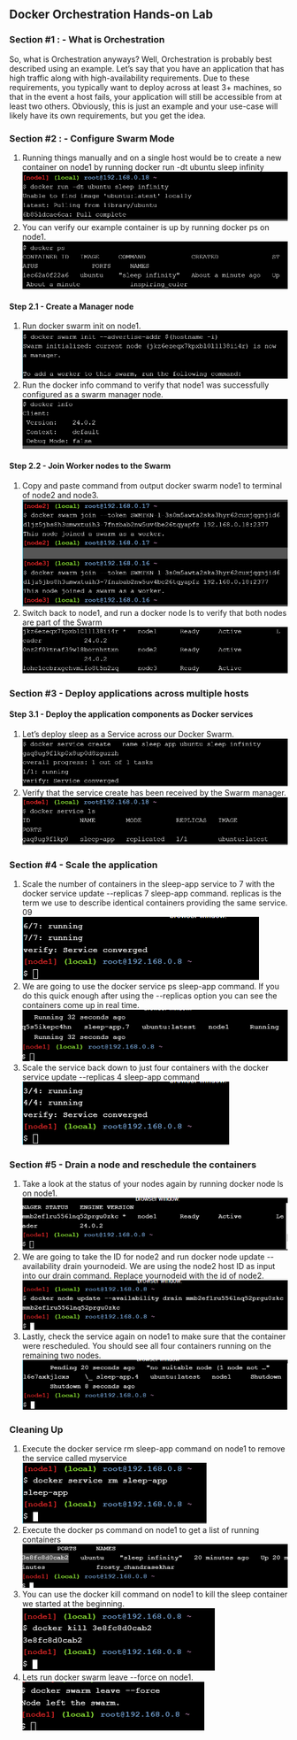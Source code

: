 ## Docker Orchestration Hands-on Lab

### Section #1 : - What is Orchestration

So, what is Orchestration anyways? Well, Orchestration is probably best described using an example. Let’s say that you have an application that has high traffic along with high-availability requirements. Due to these requirements, you typically want to deploy across at least 3+ machines, so that in the event a host fails, your application will still be accessible from at least two others. Obviously, this is just an example and your use-case will likely have its own requirements, but you get the idea.


### Section #2 : - Configure Swarm Mode

1. Running things manually and on a single host would be to create a new container on node1 by running docker run -dt ubuntu sleep infinity
![01](gambar-01.png)
2. You can verify our example container is up by running docker ps on node1.
![02](gambar-02.png)

#### Step 2.1 - Create a Manager node
1. Run docker swarm init on node1.
![03](gambar-03.png)
2. Run the docker info command to verify that node1 was successfully configured as a swarm manager node.
![04](gambar-04.png)

#### Step 2.2 - Join Worker nodes to the Swarm
1. Copy and paste command from output docker swarm node1 to terminal of node2 and node3.
![05](gambar-05.png)
2. Switch back to node1, and run a docker node ls to verify that both nodes are part of the Swarm
![06](gambar-06.png)


### Section #3 - Deploy applications across multiple hosts
#### Step 3.1 - Deploy the application components as Docker services
1. Let’s deploy sleep as a Service across our Docker Swarm.
![07](gambar-07.png)
2. Verify that the service create has been received by the Swarm manager.
![08](gambar-08.png)

### Section #4 - Scale the application
1. Scale the number of containers in the sleep-app service to 7 with the docker service update --replicas 7 sleep-app command. replicas is the term we use to describe identical containers providing the same service. 09 <br>
![09](gambar-09.png)
2. We are going to use the docker service ps sleep-app command. If you do this quick enough after using the --replicas option you can see the containers come up in real time. <br>
![10](gambar-10.png)
3. Scale the service back down to just four containers with the docker service update --replicas 4 sleep-app command <br>
![11](gambar-11.png)

### Section #5 - Drain a node and reschedule the containers
1. Take a look at the status of your nodes again by running docker node ls on node1. <br>
![12](gambar-12.png)
2. We are going to take the ID for node2 and run docker node update --availability drain yournodeid. We are using the node2 host ID as input into our drain command. Replace yournodeid with the id of node2. <br>
![13](gambar-13.png)
3. Lastly, check the service again on node1 to make sure that the container were rescheduled. You should see all four containers running on the remaining two nodes. <br>
![14](gambar-14.png)

### Cleaning Up
1. Execute the docker service rm sleep-app command on node1 to remove the service called myservice <br>
![15](gambar-15.png)
2. Execute the docker ps command on node1 to get a list of running containers <br>
![16](gambar-16.png)
3. You can use the docker kill command on node1 to kill the sleep container we started at the beginning. <br>
![17](gambar-17.png)
4. Lets run docker swarm leave --force on node1. <br>
![18](gambar-18.png)
